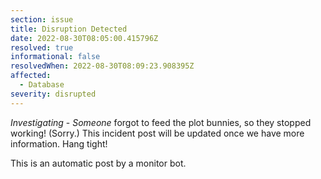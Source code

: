 ```yaml
---
section: issue
title: Disruption Detected
date: 2022-08-30T08:05:00.415796Z
resolved: true
informational: false
resolvedWhen: 2022-08-30T08:09:23.908395Z
affected:
  - Database
severity: disrupted
---
```

*Investigating* - _Someone_ forgot to feed the plot bunnies, so they stopped working! (Sorry.) This incident post will be updated once we have more information. Hang tight!

This is an automatic post by a monitor bot.
        